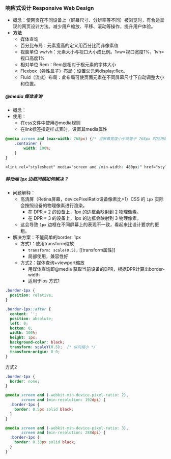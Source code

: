 ### 响应式设计 Responsive Web Design
- 概念：使网页在不同设备上（屏幕尺寸、分辨率等不同）被浏览时，有合适呈现的网页设计方法。减少用户缩放、平移、滚动等操作，提升用户体验。
- **方法**
	- 媒体查询
	- 百分比布局：元素宽高的定义用百分比而非像素值
	- 视窗单位 vw/vh：元素大小与视口大小成比例。1vw=视口宽度1%，1vh=视口高度1%
	- 相对单位 Rem：Rem是相对于根元素的字体大小
	- Flexbox（弹性盒子）布局：设置父元素display:flex。
	- Fluid（流式）布局：此布局可使页面元素在不同屏幕尺寸下自动调整大小和位置。

##### @media 媒体查询
- 概念：
- 使用：
	- 在css文件中使用@media规则
	- 在link标签指定样式表时，设置其media属性
```css
@media screen and (max-width: 768px) {/* 当屏幕宽度小于或等于 768px 时应用的样式 */
	.container {
		width: 100%;
	}
}

<link rel="stylesheet" media="screen and (min-width: 480px)" href="style.css">
```


##### 移动端 1px 边框问题如何解决？
- 问题解释：
	- 高清屏（Retina屏幕，devicePixelRatio设备像素比>1）CSS 的 `1px` 实际会按照设备的物理像素进行渲染。
		- 在 DPR = 2 的设备上，1px 的边框会映射到 2 物理像素。
		- 在 DPR = 3 的设备上，1px 的边框会映射到 3 物理像素。
	- 这会导致 `1px` 边框在不同屏幕上的表现不一致，看起来比设计要求的更粗。
- 解决方案：不能简单的border: 1px
	- 方式1：使用transform缩放
		- `transform: scale(0.5);`  [[transform属性]]
		- 局部使用，兼容性好
	- 方式2：媒体查询+viewport缩放
		- 用媒体查询即@media 获取当前设备的DPR，根据DPR计算出border-width
		- 适用于ios
方式1
```css
.border-1px {
  position: relative;
}

.border-1px::after {
  content: '';
  position: absolute;
  left: 0;
  bottom: 0;
  width: 100%;
  height: 1px;
  background-color: black;
  transform: scaleY(0.5);  /* 纵向缩小 */
  transform-origin: 0 0;
}
```
方式2
```css
.border-1px {
  border: none;
}

@media screen and (-webkit-min-device-pixel-ratio: 2), 
       screen and (min-resolution: 192dpi) {
  .border-1px {
    border: 0.5px solid black;
  }
}

@media screen and (-webkit-min-device-pixel-ratio: 3), 
       screen and (min-resolution: 288dpi) {
  .border-1px {
    border: 0.33px solid black;
  }
}
```